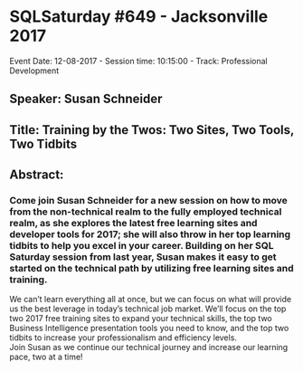 # SQLSaturday #649 - Jacksonville 2017
Event Date: 12-08-2017 - Session time: 10:15:00 - Track: Professional Development
## Speaker: Susan Schneider
## Title: Training by the Twos: Two Sites, Two Tools, Two Tidbits
## Abstract:
### Come join Susan Schneider for a new session on how to move from the non-technical realm to the fully employed technical realm, as she explores the latest free learning sites and developer tools for 2017; she will also throw in her top learning tidbits to help you excel in your career.  Building on her SQL Saturday session from last year, Susan makes it easy to get started on the technical path by utilizing free learning sites and training.
We can’t learn everything all at once, but we can focus on what will provide us the best leverage in today’s technical job market. We’ll focus on the top two 2017 free training sites to expand your technical skills, the top two Business Intelligence presentation tools you need to know, and the top two tidbits to increase your professionalism and efficiency levels.  
Join Susan as we continue our technical journey and increase our learning pace, two at a time!
